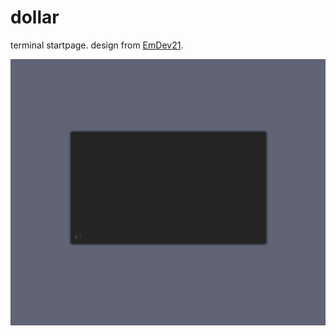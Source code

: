 # dollar

terminal startpage. design from [EmDev21](https://github.com/EmDev21/Dollar).

![](images/preview.png)


